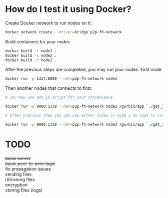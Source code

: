 # How do I test it using Docker? #

Create Docker network to run nodes on it:

```bash
docker network create --driver=bridge p2p-fh-network
```

Build containers for your nodes

```bash
docker build -t node1 .
docker build -t node2 .
docker build -t node2 .
```

After the previous steps are completed, you may run your nodes.
First node:

```bash
docker run -p 1337:8000 --net=p2p-fh-network node1
```

Then another nodes that connects to first:
```bash
# you may use get_ip script for your convenience

docker run -p 8000:1338 --net=p2p-fh-network node2 /go/bin/app `./get_ip node1`:8000

# after previous step you can use either node1 or node 2 as node to connect

docker run -p 8000:1339 --net=p2p-fh-network node3 /go/bin/app `./get_ip node2`:8000
```


# TODO #
~~basic server~~  
~~basic peer-to-peer logic~~  
fix propagation issues  
sending files  
retrivieng files  
encryption  
storing files (logs)  